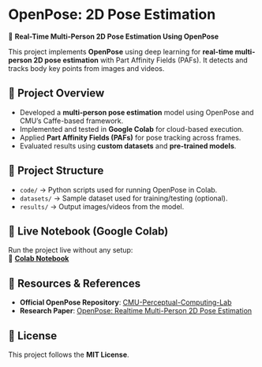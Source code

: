 # OpenPose: 2D Pose Estimation
🚀 **Real-Time Multi-Person 2D Pose Estimation Using OpenPose**  

This project implements **OpenPose** using deep learning for **real-time multi-person 2D pose estimation** with Part Affinity Fields (PAFs). It detects and tracks body key points from images and videos.

## 📌 Project Overview
- Developed a **multi-person pose estimation** model using OpenPose and CMU’s Caffe-based framework.
- Implemented and tested in **Google Colab** for cloud-based execution.
- Applied **Part Affinity Fields (PAFs)** for pose tracking across frames.
- Evaluated results using **custom datasets** and **pre-trained models**.

## 📂 Project Structure
- `code/` → Python scripts used for running OpenPose in Colab.
- `datasets/` → Sample dataset used for training/testing (optional).
- `results/` → Output images/videos from the model.

## 🚀 Live Notebook (Google Colab)
Run the project live without any setup:  
🔗 **[Colab Notebook](https://colab.research.google.com/drive/1QQ7pXwyHPvdlI_rtpBgQwAzxlvWj2bjK?usp=sharing)**  

## 🔗 Resources & References
- **Official OpenPose Repository**: [CMU-Perceptual-Computing-Lab](https://github.com/CMU-Perceptual-Computing-Lab/openpose_caffe_train)
- **Research Paper**: [OpenPose: Realtime Multi-Person 2D Pose Estimation](https://arxiv.org/abs/1812.08008)

## 📝 License
This project follows the **MIT License**.
